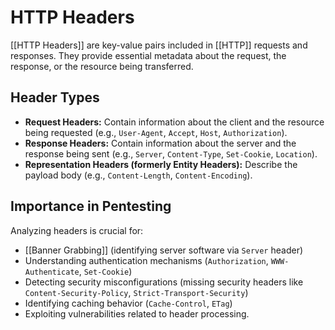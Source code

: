 # HTTP Headers

[[HTTP Headers]] are key-value pairs included in [[HTTP]] requests and responses. They provide essential metadata about the request, the response, or the resource being transferred.

## Header Types

*   **Request Headers:** Contain information about the client and the resource being requested (e.g., `User-Agent`, `Accept`, `Host`, `Authorization`).
*   **Response Headers:** Contain information about the server and the response being sent (e.g., `Server`, `Content-Type`, `Set-Cookie`, `Location`).
*   **Representation Headers (formerly Entity Headers):** Describe the payload body (e.g., `Content-Length`, `Content-Encoding`).

## Importance in Pentesting

Analyzing headers is crucial for:

*   [[Banner Grabbing]] (identifying server software via `Server` header)
*   Understanding authentication mechanisms (`Authorization`, `WWW-Authenticate`, `Set-Cookie`)
*   Detecting security misconfigurations (missing security headers like `Content-Security-Policy`, `Strict-Transport-Security`)
*   Identifying caching behavior (`Cache-Control`, `ETag`)
*   Exploiting vulnerabilities related to header processing. 